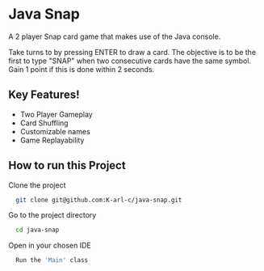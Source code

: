 
# Java Snap

A 2 player Snap card game that makes use of the Java console.

Take turns to by pressing ENTER to draw a card. The objective is to be the first to type "SNAP" when two consecutive cards have the same symbol. Gain 1 point if this is done within 2 seconds.


## Key Features!

- Two Player Gameplay
- Card Shuffling
- Customizable names
- Game Replayability





## How to run this Project

Clone the project

```bash
  git clone git@github.com:K-arl-c/java-snap.git
```

Go to the project directory

```bash
  cd java-snap
```

Open in your chosen IDE
```bash
  Run the 'Main' class
```
